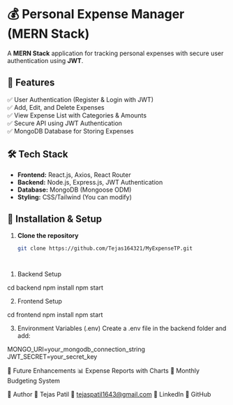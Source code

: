 # 💰 Personal Expense Manager (MERN Stack)  
A **MERN Stack** application for tracking personal expenses with secure user authentication using **JWT**.

## 🚀 Features
✅ User Authentication (Register & Login with JWT)  
✅ Add, Edit, and Delete Expenses  
✅ View Expense List with Categories & Amounts  
✅ Secure API using JWT Authentication  
✅ MongoDB Database for Storing Expenses  

## 🛠️ Tech Stack
- **Frontend:** React.js, Axios, React Router  
- **Backend:** Node.js, Express.js, JWT Authentication  
- **Database:** MongoDB (Mongoose ODM)  
- **Styling:** CSS/Tailwind (You can modify)  

## 📌 Installation & Setup
1. **Clone the repository**  
   ```sh
   git clone https://github.com/Tejas164321/MyExpenseTP.git




1) Backend Setup

cd backend
npm install
npm start


2) Frontend Setup

cd frontend
npm install
npm start


3) Environment Variables (.env)
Create a .env file in the backend folder and add:

MONGO_URI=your_mongodb_connection_string
JWT_SECRET=your_secret_key



🎯 Future Enhancements
📊 Expense Reports with Charts
📅 Monthly Budgeting System


📌 Author
👤 Tejas Patil
📧 tejaspatil1643@gmail.com
🔗 LinkedIn
🔗 GitHub

